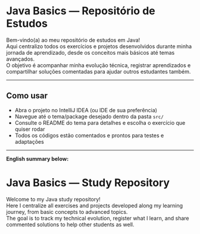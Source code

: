 # Java Basics — Repositório de Estudos

Bem-vindo(a) ao meu repositório de estudos em Java!  
Aqui centralizo todos os exercícios e projetos desenvolvidos durante minha jornada de aprendizado, desde os conceitos mais básicos até temas avançados.  
O objetivo é acompanhar minha evolução técnica, registrar aprendizados e compartilhar soluções comentadas para ajudar outros estudantes também.

---

## Como usar

- Abra o projeto no IntelliJ IDEA (ou IDE de sua preferência)
- Navegue até o tema/package desejado dentro da pasta `src/`
- Consulte o README do tema para detalhes e escolha o exercício que quiser rodar
- Todos os códigos estão comentados e prontos para testes e adaptações

---

**English summary below:**

# Java Basics — Study Repository

Welcome to my Java study repository!  
Here I centralize all exercises and projects developed along my learning journey, from basic concepts to advanced topics.  
The goal is to track my technical evolution, register what I learn, and share commented solutions to help other students as well.
